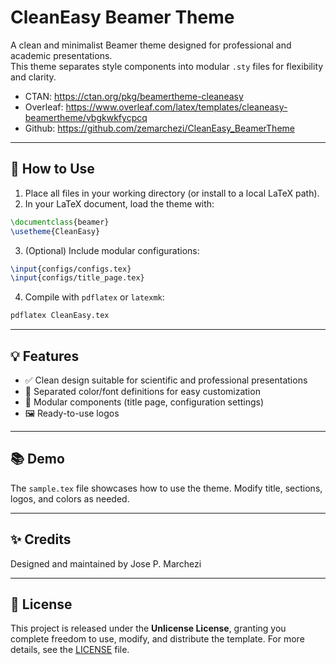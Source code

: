 # CleanEasy Beamer Theme

A clean and minimalist Beamer theme designed for professional and academic presentations.  
This theme separates style components into modular `.sty` files for flexibility and clarity.

-   CTAN: https://ctan.org/pkg/beamertheme-cleaneasy
-   Overleaf: https://www.overleaf.com/latex/templates/cleaneasy-beamertheme/vbgkwkfycpcq
-   Github: https://github.com/zemarchezi/CleanEasy_BeamerTheme

---

## 🚀 How to Use

1. Place all files in your working directory (or install to a local LaTeX path).
2. In your LaTeX document, load the theme with:

```latex
\documentclass{beamer}
\usetheme{CleanEasy}
```

3. (Optional) Include modular configurations:

```latex
\input{configs/configs.tex}
\input{configs/title_page.tex}
```

4. Compile with `pdflatex` or `latexmk`:

```bash
pdflatex CleanEasy.tex
```

---

## 💡 Features

- ✅ Clean design suitable for scientific and professional presentations
- 🎨 Separated color/font definitions for easy customization
- 🔌 Modular components (title page, configuration settings)
- 🖼️ Ready-to-use logos

---

## 📚 Demo

The `sample.tex` file showcases how to use the theme. Modify title, sections, logos, and colors as needed.

---

## ✨ Credits

Designed and maintained by Jose P. Marchezi

---

## 📝 License

This project is released under the **Unlicense License**, granting you complete freedom to use, modify, and distribute the template. For more details, see the [LICENSE](LICENSE) file.
